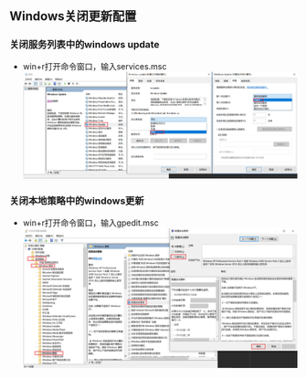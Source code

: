 ## Windows关闭更新配置

### 关闭服务列表中的windows update
* win+r打开命令窗口，输入services.msc
![windowsupdate关闭services](../resource/windows/windows-update关闭services.png)

### 关闭本地策略中的windows更新
* win+r打开命令窗口，输入gpedit.msc
![windowsupdate关闭组策略](../resource/windows/windows-update关闭组策略.png)
